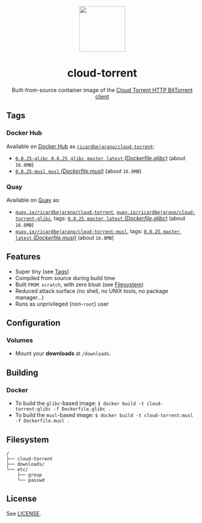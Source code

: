 <p align="center"><img src="https://emojipedia-us.s3.dualstack.us-west-1.amazonaws.com/thumbs/320/apple/232/magnet_1f9f2.png" width="120px"></p>
<h1 align="center">cloud-torrent</h1>
<p align="center">Built-from-source container image of the <a href="https://github.com/jpillora/cloud-torrent">Cloud Torrent HTTP BitTorrent client</a></p>


## Tags

### Docker Hub

Available on [Docker Hub](https://hub.docker.com) as [`ricardbejarano/cloud-torrent`](https://hub.docker.com/r/ricardbejarano/cloud-torrent):

- [`0.8.25-glibc`, `0.8.25`, `glibc`, `master`, `latest` *(Dockerfile.glibc)*](https://github.com/ricardbejarano/cloud-torrent/blob/master/Dockerfile.glibc) (about `16.8MB`)
- [`0.8.25-musl`, `musl` *(Dockerfile.musl)*](https://github.com/ricardbejarano/cloud-torrent/blob/master/Dockerfile.musl) (about `16.8MB`)

### Quay

Available on [Quay](https://quay.io) as:

- [`quay.io/ricardbejarano/cloud-torrent`](https://quay.io/repository/ricardbejarano/cloud-torrent), [`quay.io/ricardbejarano/cloud-torrent-glibc`](https://quay.io/repository/ricardbejarano/cloud-torrent-glibc), tags: [`0.8.25`, `master`, `latest` *(Dockerfile.glibc)*](https://github.com/ricardbejarano/cloud-torrent/blob/master/Dockerfile.glibc) (about `16.8MB`)
- [`quay.io/ricardbejarano/cloud-torrent-musl`](https://quay.io/repository/ricardbejarano/cloud-torrent-musl), tags: [`0.8.25`, `master`, `latest` *(Dockerfile.musl)*](https://github.com/ricardbejarano/cloud-torrent/blob/master/Dockerfile.musl) (about `16.8MB`)


## Features

* Super tiny (see [Tags](#tags))
* Compiled from source during build time
* Built `FROM scratch`, with zero bloat (see [Filesystem](#filesystem))
* Reduced attack surface (no shell, no UNIX tools, no package manager...)
* Runs as unprivileged (non-`root`) user


## Configuration

### Volumes

- Mount your **downloads** at `/downloads`.


## Building

### Docker

- To build the `glibc`-based image: `$ docker build -t cloud-torrent:glibc -f Dockerfile.glibc .`
- To build the `musl`-based image: `$ docker build -t cloud-torrent:musl -f Dockerfile.musl .`


## Filesystem

```
/
├── cloud-torrent
├── downloads/
└── etc/
    ├── group
    └── passwd
```


## License

See [LICENSE](https://github.com/ricardbejarano/cloud-torrent/blob/master/LICENSE).
